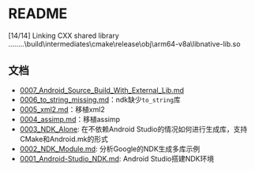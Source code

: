 # README

[14/14] Linking CXX shared library ..\..\..\..\build\intermediates\cmake\release\obj\arm64-v8a\libnative-lib.so

## 文档

* [0007_Android_Source_Build_With_External_Lib.md](0007_Android_Source_Build_With_External_Lib.md)
* [0006_to_string_missing.md](0006_to_string_missing.md)：ndk缺少`to_string`库
* [0005_xml2.md](0005_xml2.md)：移植xml2
* [0004_assimp.md](0004_assimp.md)：移植assimp
* [0003_NDK_Alone](0003_NDK_Alone/README.md): 在不依赖Android Studio的情况如何进行生成库，支持CMake和Android.mk的形式
* [0002_NDK_Module.md](0002_NDK_Module.md): 分析Google的NDK生成多库示例
* [0001_Android-Studio_NDK.md](0001_Android-Studio_NDK.md): Android Studio搭建NDK环境